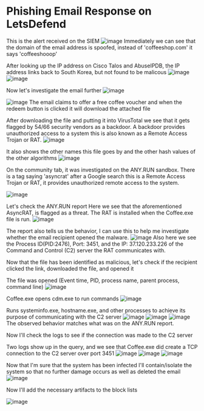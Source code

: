 # Phishing Email Response on LetsDefend
This is the alert received on the SIEM
![image](https://github.com/user-attachments/assets/f16796e2-8bd3-4ee9-9c5e-df8f48673e06)
Immediately we can see that the domain of the email address is spoofed, instead of 'coffeeshop.com' it says 'coffeeshooop'

After looking up the IP address on Cisco Talos and AbuseIPDB, the IP address links back to South Korea, but not found to be malicous
![image](https://github.com/user-attachments/assets/60f1599a-67a4-4812-bbe7-164af5542aeb)
![image](https://github.com/user-attachments/assets/b0884ae3-7c6c-4b0b-8d28-8dbbc259d213)

Now let's investigate the email further
![image](https://github.com/user-attachments/assets/5e6b9755-186a-4fcf-8851-128cb8a2bd04)

![image](https://github.com/user-attachments/assets/747d3b88-5ad9-4b7d-887b-7eb52125b653)
The email claims to offer a free coffee voucher and when the redeem button is clicked it will download the attached file

After downloading the file and putting it into VirusTotal we see that it gets flagged by 54/66 security vendors as a backdoor. A backdoor provides unauthorized access to a system this is also known as a Remote Access Trojan or RAT.
![image](https://github.com/user-attachments/assets/9c97e401-49d9-4489-99cc-6374dddd9834)

It also shows the other names this file goes by and the other hash values of the other algorithms
![image](https://github.com/user-attachments/assets/51bf1559-d615-46d8-8e4a-d310e982eedd)

On the community tab, it was investigated on the ANY.RUN sandbox. There is a tag saying 'asyncrat' after a Google search this is a Remote Access Trojan or RAT, it provides unauthorized remote access to the system.

![image](https://github.com/user-attachments/assets/14794fda-90aa-47d0-aa08-f0e28d534ad5)

Let's check the ANY.RUN report
Here we see that the aforementioned AsyncRAT, is flagged as a threat. The RAT is installed when the Coffee.exe file is run.
![image](https://github.com/user-attachments/assets/cdb3b0e4-ec59-44bf-8c78-d27f2b6926f2)

The report also tells us the behavior, I can use this to help me investigate whether the email recipient opened the malware.
![image](https://github.com/user-attachments/assets/339f7b83-7a12-48a2-96d0-084c047616a8)
Also here we see the Process ID(PID:2476), Port: 3451, and the IP: 37.120.233.226 of the Command and Control (C2) server the RAT communicates with.


Now that the file has been identified as malicious, let's check if the recipient clicked the link, downloaded the file, and opened it

The file was opened (Event time, PID, process name, parent process, command line)
![image](https://github.com/user-attachments/assets/469fcf4f-02e8-4067-8d60-e5415479f848)

Coffee.exe opens cdm.exe to run commands
![image](https://github.com/user-attachments/assets/f2c8ceaf-e082-416e-9625-0073452244ae)

Runs systeminfo.exe, hostname.exe, and other processes to achieve its purpose of communicating with the C2 server
![image](https://github.com/user-attachments/assets/646cb3c6-6e30-44f2-a638-31b2d80e5171)
![image](https://github.com/user-attachments/assets/b6841b5b-4077-4f19-b6ad-b87d3ca90e06)
![image](https://github.com/user-attachments/assets/3b989f3d-ae21-4a7c-9021-03c56701c7e2)
The observed behavior matches what was on the ANY.RUN report.

Now I'll check the logs to see if the connection was made to the C2 server

Two logs show up in the query, and we see that Coffee.exe did create a TCP connection to the C2 server over port 3451
![image](https://github.com/user-attachments/assets/9bf643b6-c708-4199-9e0d-4383d9f75011)
![image](https://github.com/user-attachments/assets/fcb2eba6-e01d-48b5-b4c3-8f81ac83effe)
![image](https://github.com/user-attachments/assets/dc023660-04e3-4f17-86f5-c3b6adc4f8f5)

Now that I'm sure that the system has been infected I'll contain/isolate the system so that no further damage occurs as well as deleted the email
![image](https://github.com/user-attachments/assets/f7941d43-984b-40b2-bdbf-f6c820fec8f5)

Now I'll add the necessary artifacts to the block lists

![image](https://github.com/user-attachments/assets/29f8dd11-7251-4feb-9a07-f9449b85438c)


